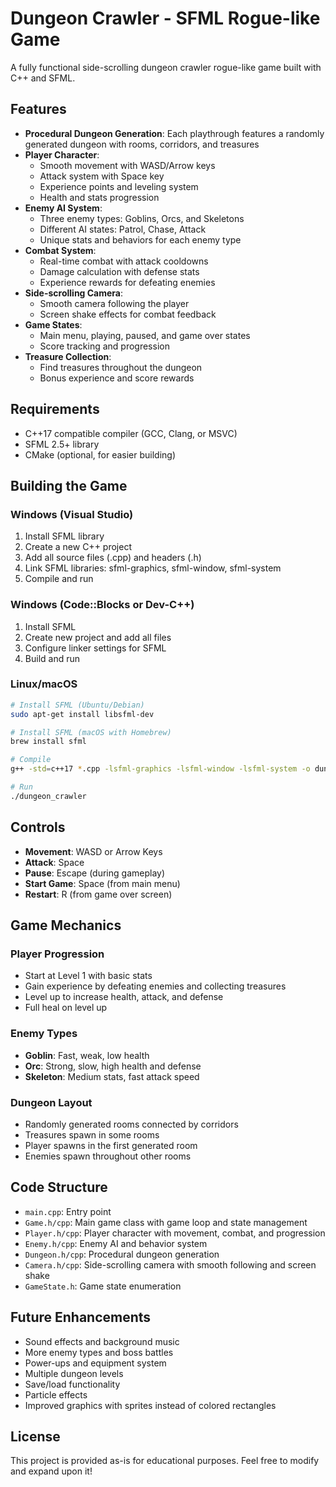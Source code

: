 # Dungeon Crawler - SFML Rogue-like Game

A fully functional side-scrolling dungeon crawler rogue-like game built with C++ and SFML.

## Features

- **Procedural Dungeon Generation**: Each playthrough features a randomly generated dungeon with rooms, corridors, and treasures
- **Player Character**: 
  - Smooth movement with WASD/Arrow keys
  - Attack system with Space key
  - Experience points and leveling system
  - Health and stats progression
- **Enemy AI System**: 
  - Three enemy types: Goblins, Orcs, and Skeletons
  - Different AI states: Patrol, Chase, Attack
  - Unique stats and behaviors for each enemy type
- **Combat System**: 
  - Real-time combat with attack cooldowns
  - Damage calculation with defense stats
  - Experience rewards for defeating enemies
- **Side-scrolling Camera**: 
  - Smooth camera following the player
  - Screen shake effects for combat feedback
- **Game States**: 
  - Main menu, playing, paused, and game over states
  - Score tracking and progression
- **Treasure Collection**: 
  - Find treasures throughout the dungeon
  - Bonus experience and score rewards

## Requirements

- C++17 compatible compiler (GCC, Clang, or MSVC)
- SFML 2.5+ library
- CMake (optional, for easier building)

## Building the Game

### Windows (Visual Studio)
1. Install SFML library
2. Create a new C++ project
3. Add all source files (.cpp) and headers (.h)
4. Link SFML libraries: sfml-graphics, sfml-window, sfml-system
5. Compile and run

### Windows (Code::Blocks or Dev-C++)
1. Install SFML
2. Create new project and add all files
3. Configure linker settings for SFML
4. Build and run

### Linux/macOS
```bash
# Install SFML (Ubuntu/Debian)
sudo apt-get install libsfml-dev

# Install SFML (macOS with Homebrew)
brew install sfml

# Compile
g++ -std=c++17 *.cpp -lsfml-graphics -lsfml-window -lsfml-system -o dungeon_crawler

# Run
./dungeon_crawler
```

## Controls

- **Movement**: WASD or Arrow Keys
- **Attack**: Space
- **Pause**: Escape (during gameplay)
- **Start Game**: Space (from main menu)
- **Restart**: R (from game over screen)

## Game Mechanics

### Player Progression
- Start at Level 1 with basic stats
- Gain experience by defeating enemies and collecting treasures
- Level up to increase health, attack, and defense
- Full heal on level up

### Enemy Types
- **Goblin**: Fast, weak, low health
- **Orc**: Strong, slow, high health and defense
- **Skeleton**: Medium stats, fast attack speed

### Dungeon Layout
- Randomly generated rooms connected by corridors
- Treasures spawn in some rooms
- Player spawns in the first generated room
- Enemies spawn throughout other rooms

## Code Structure

- `main.cpp`: Entry point
- `Game.h/cpp`: Main game class with game loop and state management
- `Player.h/cpp`: Player character with movement, combat, and progression
- `Enemy.h/cpp`: Enemy AI and behavior system
- `Dungeon.h/cpp`: Procedural dungeon generation
- `Camera.h/cpp`: Side-scrolling camera with smooth following and screen shake
- `GameState.h`: Game state enumeration

## Future Enhancements

- Sound effects and background music
- More enemy types and boss battles
- Power-ups and equipment system
- Multiple dungeon levels
- Save/load functionality
- Particle effects
- Improved graphics with sprites instead of colored rectangles

## License

This project is provided as-is for educational purposes. Feel free to modify and expand upon it!